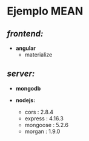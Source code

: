 Ejemplo MEAN
============
*frontend:*
---------
* **angular**
    * materialize


*server:*
-------
* **mongodb**
* **nodejs:**

    * cors : 2.8.4
    * express : 4.16.3
    * mongoose : 5.2.6
    * morgan : 1.9.0
